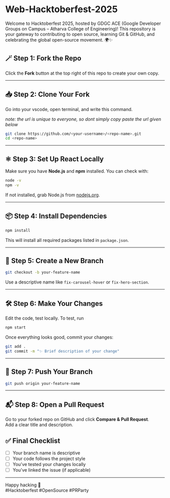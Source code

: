 # Web-Hacktoberfest-2025
Welcome to Hacktoberfest 2025, hosted by GDGC ACE (Google Developer Groups on Campus – Atharva College of Engineering)! This repository is your gateway to contributing to open source, learning Git &amp; GitHub, and celebrating the global open-source movement. 🌍✨

## 🪄 Step 1: Fork the Repo

Click the **Fork** button at the top right of this repo to create your own copy.

---

## 📥 Step 2: Clone Your Fork
Go into your vscode, open terminal, and write this command.

_note: the url is unique to everyone, so dont simply copy paste the url given below_
```bash
git clone https://github.com/<your-username>/<repo-name>.git
cd <repo-name>
```

---

## ⚛️ Step 3: Set Up React Locally

Make sure you have **Node.js** and **npm** installed. You can check with:

```bash
node -v
npm -v
```

If not installed, grab Node.js from [nodejs.org](https://nodejs.org/).

---

## 📦 Step 4: Install Dependencies

```bash
npm install
```

This will install all required packages listed in `package.json`.

---

## 🌱 Step 5: Create a New Branch

```bash
git checkout -b your-feature-name
```

Use a descriptive name like `fix-carousel-hover` or `fix-hero-section`.

---

## 🛠️ Step 6: Make Your Changes

Edit the code, test locally.
To test, run 
```bash
npm start
```
Once everything looks good, commit your changes:

```bash
git add .
git commit -m "✨ Brief description of your change"
```

---

## 🔄 Step 7: Push Your Branch

```bash
git push origin your-feature-name
```

---

## 📬 Step 8: Open a Pull Request

Go to your forked repo on GitHub and click **Compare & Pull Request**.  
Add a clear title and description. 

## ✅ Final Checklist

- [ ] Your branch name is descriptive  
- [ ] Your code follows the project style  
- [ ] You’ve tested your changes locally  
- [ ] You’ve linked the issue (if applicable)

---

Happy hacking 💙  
#Hacktoberfest #OpenSource #PRParty